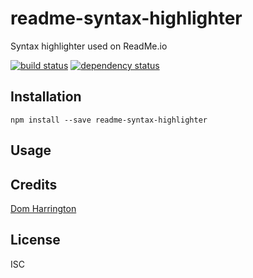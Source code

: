 # readme-syntax-highlighter

Syntax highlighter used on ReadMe.io

[![build status](https://secure.travis-ci.org/readme/readme-syntax-highlighter.svg)](http://travis-ci.org/readme/readme-syntax-highlighter)
[![dependency status](https://david-dm.org/readme/readme-syntax-highlighter.svg)](https://david-dm.org/readme/readme-syntax-highlighter)

## Installation

```
npm install --save readme-syntax-highlighter
```

## Usage

## Credits
[Dom Harrington](https://github.com/readme/)

## License

ISC
